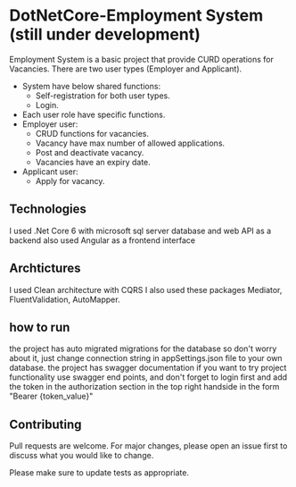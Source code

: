# DotNetCore-Employment System (still under development)
Employment System is a basic project that provide CURD operations for Vacancies.
There are two user types (Employer and Applicant).
- System have below shared functions:
   - Self-registration for both user types.
   - Login.
- Each user role have specific functions.
- Employer user:
  - CRUD functions for vacancies.
  - Vacancy have max number of allowed applications.
  - Post and deactivate vacancy.
  - Vacancies have an expiry date.
- Applicant user:
  - Apply for vacancy.


## Technologies
I used .Net Core 6 with microsoft sql server database and web API as a backend
also used Angular as a frontend interface

## Archtictures
I used Clean architecture with CQRS
I also used these packages Mediator, FluentValidation, AutoMapper.

## how to run
the project has auto migrated migrations for the database so don't worry about it, just change connection string in appSettings.json file to your own database.
the project has swagger documentation if you want to try project functionality use swagger end points, and don't forget to login first and add the token in the authorization section in the top right handside in the form "Bearer {token_value}"

## Contributing
Pull requests are welcome. For major changes, please open an issue first
to discuss what you would like to change.

Please make sure to update tests as appropriate.
